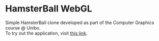 # HamsterBall WebGL
 Simple HamsterBall clone developed as part of the Computer Graphics course @ Unibo.  
 To try out the application, visit [this link](https://nemesis-ft.github.io/HamsterBall-WebGL/index.html).

